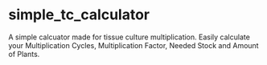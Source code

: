 # simple_tc_calculator

A simple calcuator made for tissue culture multiplication. Easily calculate your Multiplication Cycles, Multiplication Factor, Needed Stock and Amount of Plants.

